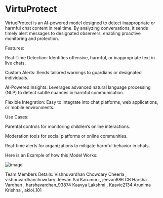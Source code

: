 # VirtuProtect


VirtueProtect is an AI-powered model designed to detect inappropriate or harmful chat content in real time. By analyzing conversations, it sends timely alert messages to designated observers, enabling proactive monitoring and protection.

Features:

Real-Time Detection: Identifies offensive, harmful, or inappropriate text in live chats.

Custom Alerts: Sends tailored warnings to guardians or designated individuals.

AI-Powered Insights: Leverages advanced natural language processing (NLP) to detect subtle nuances in harmful communication.

Flexible Integration: Easy to integrate into chat platforms, web applications, or mobile environments.


Use Cases:

Parental controls for monitoring children’s online interactions.

Moderation tools for social platforms or online communities.

Real-time alerts for organizations to mitigate harmful behavior in chats.

Here is an Example of how this Model Works:



![image](https://github.com/user-attachments/assets/4cef9aa2-8882-4606-9bff-9c0ac2356b74)


Team Members Details:
Vishnuvardhan Chowdary Cheerla , vishnuvardhanchowdary
Jeevan Sai Karumuri , jeevan886 
CB Harsha Vardhan , harshavardhan_93874 
Kaavya Lakshmi , Kaavie2134 
Arunima Krishna , aklol_101

